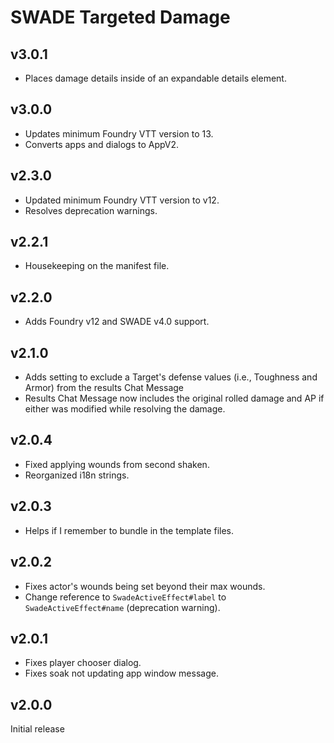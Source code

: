 # SWADE Targeted Damage

## v3.0.1

- Places damage details inside of an expandable details element.

## v3.0.0

- Updates minimum Foundry VTT version to 13.
- Converts apps and dialogs to AppV2.

## v2.3.0

- Updated minimum Foundry VTT version to v12.
- Resolves deprecation warnings.

## v2.2.1

- Housekeeping on the manifest file.

## v2.2.0

- Adds Foundry v12 and SWADE v4.0 support.

## v2.1.0

- Adds setting to exclude a Target's defense values (i.e., Toughness and Armor) from the results Chat Message
- Results Chat Message now includes the original rolled damage and AP if either was modified while resolving the damage.

## v2.0.4

- Fixed applying wounds from second shaken.
- Reorganized i18n strings.

## v2.0.3

- Helps if I remember to bundle in the template files.

## v2.0.2

- Fixes actor's wounds being set beyond their max wounds.
- Change reference to `SwadeActiveEffect#label` to `SwadeActiveEffect#name` (deprecation warning).

## v2.0.1

- Fixes player chooser dialog.
- Fixes soak not updating app window message.

## v2.0.0

Initial release

